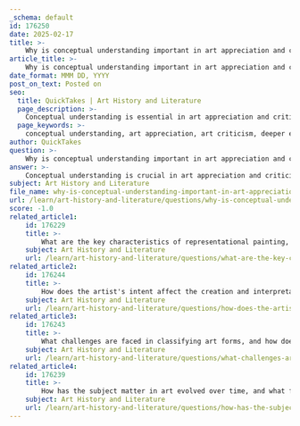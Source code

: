```yaml
---
_schema: default
id: 176250
date: 2025-02-17
title: >-
    Why is conceptual understanding important in art appreciation and criticism?
article_title: >-
    Why is conceptual understanding important in art appreciation and criticism?
date_format: MMM DD, YYYY
post_on_text: Posted on
seo:
  title: QuickTakes | Art History and Literature
  page_description: >-
    Conceptual understanding is essential in art appreciation and criticism as it fosters deeper engagement, contextualizes artworks, guides interpretation, encourages personal reflection, and facilitates critical discourse, leading to a richer appreciation of art.
  page_keywords: >-
    conceptual understanding, art appreciation, art criticism, deeper engagement, contextualization, guiding interpretation, personal reflection, critical discourse, artistic expression, abstract art
author: QuickTakes
question: >-
    Why is conceptual understanding important in art appreciation and criticism?
answer: >-
    Conceptual understanding is crucial in art appreciation and criticism for several reasons:\n\n1. **Deeper Engagement**: A conceptual understanding allows viewers to engage with artworks on a deeper level. Instead of merely observing the visual elements, viewers can explore the underlying ideas, themes, and philosophies that inform the work. This engagement fosters a richer experience and encourages critical thinking about the artwork's context and significance.\n\n2. **Contextualization**: Understanding the concepts behind an artwork helps to place it within a broader artistic movement or historical context. For example, recognizing how conceptual art challenges traditional notions of art can lead to a better appreciation of the artist's intentions and the cultural commentary being made. This contextualization is essential for understanding the evolution of artistic practices and the dialogues they engage in.\n\n3. **Guiding Interpretation**: Clear definitions and conceptual frameworks guide the interpretation of artworks. When viewers understand the criteria that define a specific art form, such as the distinction between representational and abstract art, they can analyze and derive meaning from the work more effectively. This understanding helps viewers approach artworks with appropriate expectations and interpretive strategies.\n\n4. **Encouraging Personal Reflection**: Conceptual art often invites viewers to reflect on their own experiences and emotions. By engaging with the concepts presented, viewers can derive personal meanings from the artwork, leading to a more interactive relationship between the artwork and the audience. This open-ended interpretation is particularly significant in abstract art, where the lack of recognizable subjects allows for diverse personal responses.\n\n5. **Critical Discourse**: A solid conceptual understanding fosters informed discussions about art. It enables critics and viewers to articulate their thoughts and analyses more clearly, facilitating meaningful conversations about the nature of art, its creation, and its appreciation. This discourse can lead to a greater understanding of the complexities of artistic expression and the dynamics of the art market.\n\nIn summary, conceptual understanding enriches art appreciation and criticism by promoting deeper engagement, contextualization, guided interpretation, personal reflection, and critical discourse. It encourages viewers to look beyond the surface and explore the intricate ideas that shape artistic expression, ultimately leading to a more profound appreciation of art in its many forms.
subject: Art History and Literature
file_name: why-is-conceptual-understanding-important-in-art-appreciation-and-criticism.md
url: /learn/art-history-and-literature/questions/why-is-conceptual-understanding-important-in-art-appreciation-and-criticism
score: -1.0
related_article1:
    id: 176229
    title: >-
        What are the key characteristics of representational painting, and how do they differ from abstract painting?
    subject: Art History and Literature
    url: /learn/art-history-and-literature/questions/what-are-the-key-characteristics-of-representational-painting-and-how-do-they-differ-from-abstract-painting
related_article2:
    id: 176244
    title: >-
        How does the artist's intent affect the creation and interpretation of art?
    subject: Art History and Literature
    url: /learn/art-history-and-literature/questions/how-does-the-artists-intent-affect-the-creation-and-interpretation-of-art
related_article3:
    id: 176243
    title: >-
        What challenges are faced in classifying art forms, and how does cultural context influence this process?
    subject: Art History and Literature
    url: /learn/art-history-and-literature/questions/what-challenges-are-faced-in-classifying-art-forms-and-how-does-cultural-context-influence-this-process
related_article4:
    id: 176239
    title: >-
        How has the subject matter in art evolved over time, and what factors have influenced these changes?
    subject: Art History and Literature
    url: /learn/art-history-and-literature/questions/how-has-the-subject-matter-in-art-evolved-over-time-and-what-factors-have-influenced-these-changes
---
```


&nbsp;